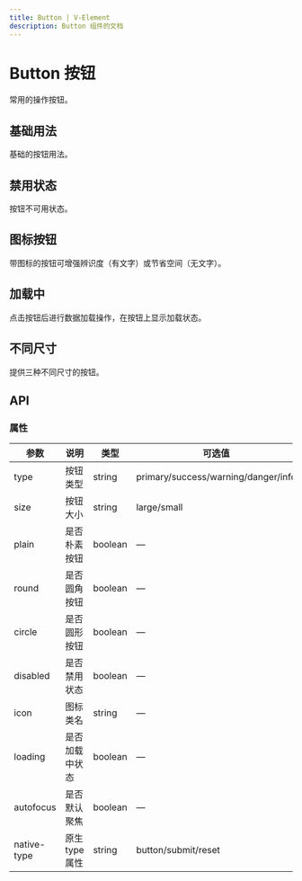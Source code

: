 ```yaml
---
title: Button | V-Element
description: Button 组件的文档
---
```


# Button 按钮

常用的操作按钮。

## 基础用法

基础的按钮用法。

<preview path="../demo/Button/Basic.vue" title="基础用法" description="使用 type、plain、round 和 circle 来定义按钮的样式。"></preview>

## 禁用状态

按钮不可用状态。

<preview path="../demo/Button/Disabled.vue" title="禁用状态" description="使用 disabled 属性来控制按钮是否为禁用状态。"></preview>

## 图标按钮

带图标的按钮可增强辨识度（有文字）或节省空间（无文字）。

<preview path="../demo/Button/Icon.vue" title="图标按钮" description="使用 icon 属性为按钮添加图标。"></preview>

## 加载中

点击按钮后进行数据加载操作，在按钮上显示加载状态。

<preview path="../demo/Button/Loading.vue" title="加载中" description="使用 loading 属性控制按钮是否显示加载中状态。"></preview>

## 不同尺寸

提供三种不同尺寸的按钮。

<preview path="../demo/Button/Size.vue" title="不同尺寸" description="使用 size 属性控制按钮的大小。"></preview>

## API

### 属性

| 参数 | 说明 | 类型 | 可选值 | 默认值 |
|------|------|------|------|------|
| type | 按钮类型 | string | primary/success/warning/danger/info | — |
| size | 按钮大小 | string | large/small | — |
| plain | 是否朴素按钮 | boolean | — | false |
| round | 是否圆角按钮 | boolean | — | false |
| circle | 是否圆形按钮 | boolean | — | false |
| disabled | 是否禁用状态 | boolean | — | false |
| icon | 图标类名 | string | — | — |
| loading | 是否加载中状态 | boolean | — | false |
| autofocus | 是否默认聚焦 | boolean | — | false |
| native-type | 原生 type 属性 | string | button/submit/reset | button |

